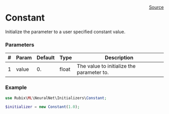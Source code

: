 <span style="float:right;"><a href="https://github.com/RubixML/RubixML/blob/master/src/NeuralNet/Initializers/Constant.php">Source</a></span>

# Constant
Initialize the parameter to a user specified constant value.

### Parameters
| # | Param | Default | Type | Description |
|---|---|---|---|---|
| 1 | value | 0. | float | The value to initialize the parameter to. |

### Example
```php
use Rubix\ML\NeuralNet\Initializers\Constant;

$initializer = new Constant(1.0);
```